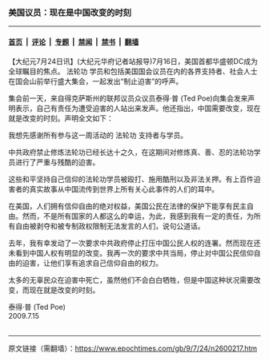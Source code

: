 ### 美国议员：现在是中国改变的时刻

---

#### [首页](../../../..?n2600217) &nbsp;|&nbsp; [评论](../../../../../epoch-comment?n2600217) &nbsp;|&nbsp; [专题](../../../../../epoch-special?n2600217) &nbsp;|&nbsp; [禁闻](../../../../../epoch-news?n2600217) &nbsp;|&nbsp; [禁书](../../../../../books?n2600217) &nbsp;|&nbsp; [翻墙](https://github.com/gfw-breaker/nogfw/blob/master/README.md?n2600217)


<div class="post_content" id="artbody" itemprop="articleBody">
 <!-- article content begin -->
 <p>
  【大纪元7月24日讯】(大纪元华府记者站报导)7月16日，美国首都华盛顿DC成为全球瞩目的焦点。
  <ok href="https://www.epochtimes.com/gb/tag/%E6%B3%95%E8%BD%AE%E5%8A%9F.html">
   法轮功
  </ok>
  学员和包括美国国会议员在内的各界支持者、社会人士在国会山前举行盛大集会，一起发出“制止迫害”的呼声。
 </p>
 <p>
  集会前一天，来自得克萨斯州的联邦议员众议员泰得‧普 (Ted Poe)向集会发来声明表示，自己有责任为遭受迫害的人站出来发声。他还指出，中国需要改变，现在就是改变的时刻。声明全文如下：
 </p>
 <p>
  我想先感谢所有参与这一周活动的
  <ok href="https://www.epochtimes.com/gb/tag/%E6%B3%95%E8%BD%AE%E5%8A%9F.html">
   法轮功
  </ok>
  支持者与学员。
 </p>
 <p>
  中共政府禁止修炼法轮功已经长达十之久，在这期间对修炼真、善、忍的法轮功学员进行了严重与残酷的迫害。
 </p>
 <p>
  这些和平坚持自己信仰的法轮功学员被殴打、施用酷刑以及非法关押。有上百件迫害者的真实故事从中国流传到世界上所有关心此事件的人们的耳中。
 </p>
 <p>
  在美国，人们拥有信仰自由的绝对权益，美国公民在法律的保护下能享有民主自由。然而，不是所有国家的人都这么的幸运，为此，我感到我有一定的责任，为所有自由被剥夺和被专制政权限制无法发言的人们，说句公道话。
 </p>
 <p>
  去年，我有幸发动了一次要求中共政府停止打压中国公民人权的连署。然而现在还未看到中国人权有明显的改变。我再一次的要求中共当局，停止对中国公民信仰自由的迫害，让他们享有追求自己信仰自由的权力。
 </p>
 <p>
  太多的无辜民众在迫害中死亡，虽然他们不会白白牺牲，但是中国这种状况需要改变，而现在就是改变的时刻。
 </p>
 <p>
  泰得‧普 (Ted Poe)
  <br/>
  2009.7.15
  <br/>
  <font color="#ffffff">
   (http://www.dajiyuan.com)
  </font>
 </p>
 <!-- article content end -->
 <div id="below_article_ad">
 </div>
</div>


---

原文链接（需翻墙）：https://www.epochtimes.com/gb/9/7/24/n2600217.htm